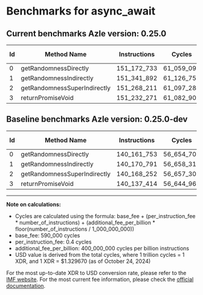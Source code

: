 # Benchmarks for async_await

## Current benchmarks Azle version: 0.25.0

| Id  | Method Name                  | Instructions | Cycles     | USD           | USD/Million Calls | Change                               |
| --- | ---------------------------- | ------------ | ---------- | ------------- | ----------------- | ------------------------------------ |
| 0   | getRandomnessDirectly        | 151_172_733  | 61_059_093 | $0.0000811884 | $81.18            | <font color="red">+11_010_980</font> |
| 1   | getRandomnessIndirectly      | 151_341_892  | 61_126_756 | $0.0000812784 | $81.27            | <font color="red">+11_171_101</font> |
| 2   | getRandomnessSuperIndirectly | 151_268_211  | 61_097_284 | $0.0000812392 | $81.23            | <font color="red">+11_099_959</font> |
| 3   | returnPromiseVoid            | 151_232_271  | 61_082_908 | $0.0000812201 | $81.22            | <font color="red">+11_094_857</font> |

## Baseline benchmarks Azle version: 0.25.0-dev

| Id  | Method Name                  | Instructions | Cycles     | USD           | USD/Million Calls |
| --- | ---------------------------- | ------------ | ---------- | ------------- | ----------------- |
| 0   | getRandomnessDirectly        | 140_161_753  | 56_654_701 | $0.0000753321 | $75.33            |
| 1   | getRandomnessIndirectly      | 140_170_791  | 56_658_316 | $0.0000753369 | $75.33            |
| 2   | getRandomnessSuperIndirectly | 140_168_252  | 56_657_300 | $0.0000753355 | $75.33            |
| 3   | returnPromiseVoid            | 140_137_414  | 56_644_965 | $0.0000753191 | $75.31            |

---

**Note on calculations:**

- Cycles are calculated using the formula: base_fee + (per_instruction_fee \* number_of_instructions) + (additional_fee_per_billion \* floor(number_of_instructions / 1_000_000_000))
- base_fee: 590_000 cycles
- per_instruction_fee: 0.4 cycles
- additional_fee_per_billion: 400_000_000 cycles per billion instructions
- USD value is derived from the total cycles, where 1 trillion cycles = 1 XDR, and 1 XDR = $1.329670 (as of October 24, 2024)

For the most up-to-date XDR to USD conversion rate, please refer to the [IMF website](https://www.imf.org/external/np/fin/data/rms_sdrv.aspx).
For the most current fee information, please check the [official documentation](https://internetcomputer.org/docs/current/developer-docs/gas-cost#execution).
